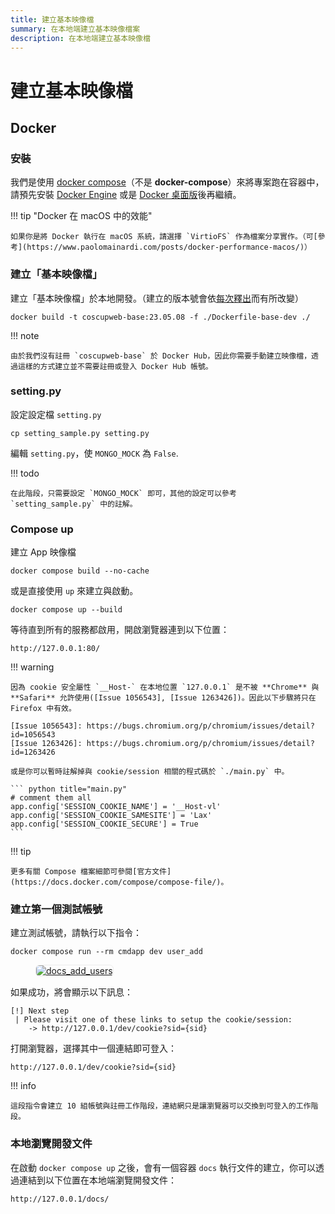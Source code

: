 ```yaml
---
title: 建立基本映像檔
summary: 在本地端建立基本映像檔案
description: 在本地端建立基本映像檔
---
```

# 建立基本映像檔

## Docker

### 安裝

我們是使用 [docker compose](https://docs.docker.com/compose/)（不是 **docker-compose**）來將專案跑在容器中，請預先安裝 [Docker Engine](https://docs.docker.com/engine/) 或是 [Docker 桌面版](https://docs.docker.com/get-docker/)後再繼續。

!!! tip "Docker 在 macOS 中的效能"

    如果你是將 Docker 執行在 macOS 系統，請選擇 `VirtioFS` 作為檔案分享實作。（可[參考](https://www.paolomainardi.com/posts/docker-performance-macos/)）

### 建立「基本映像檔」

建立「基本映像檔」於本地開發。（建立的版本號會依[每次釋出](https://github.com/COSCUP/COSCUP-Volunteer/releases)而有所改變）

    docker build -t coscupweb-base:23.05.08 -f ./Dockerfile-base-dev ./

!!! note

    由於我們沒有註冊 `coscupweb-base` 於 Docker Hub，因此你需要手動建立映像檔，透過這樣的方式建立並不需要註冊或登入 Docker Hub 帳號。

### setting.py

設定設定檔 `setting.py`

    cp setting_sample.py setting.py

編輯 `setting.py`，使 `MONGO_MOCK` 為 `False`.

!!! todo

    在此階段，只需要設定 `MONGO_MOCK` 即可，其他的設定可以參考 `setting_sample.py` 中的註解。

### Compose up

建立 App 映像檔

    docker compose build --no-cache

或是直接使用 `up` 來建立與啟動。

    docker compose up --build

等待直到所有的服務都啟用，開啟瀏覽器連到以下位置：

    http://127.0.0.1:80/

!!! warning

    因為 cookie 安全屬性 `__Host-` 在本地位置 `127.0.0.1` 是不被 **Chrome** 與 **Safari** 允許使用([Issue 1056543], [Issue 1263426])。因此以下步驟將只在 Firefox 中有效。

    [Issue 1056543]: https://bugs.chromium.org/p/chromium/issues/detail?id=1056543
    [Issue 1263426]: https://bugs.chromium.org/p/chromium/issues/detail?id=1263426

    或是你可以暫時註解掉與 cookie/session 相關的程式碼於 `./main.py` 中。

    ``` python title="main.py"
    # comment them all
    app.config['SESSION_COOKIE_NAME'] = '__Host-vl'
    app.config['SESSION_COOKIE_SAMESITE'] = 'Lax'
    app.config['SESSION_COOKIE_SECURE'] = True
    ```

!!! tip

    更多有關 Compose 檔案細節可參閱[官方文件](https://docs.docker.com/compose/compose-file/)。

### 建立第一個測試帳號

建立測試帳號，請執行以下指令：

    docker compose run --rm cmdapp dev user_add

<figure markdown>
  <a href="https://volunteer.coscup.org/doc/docs_add_users.png">
    <img alt="docs_add_users"
         src="https://volunteer.coscup.org/doc/docs_add_users.png"
         style="border: 1px #ececec solid; border-radius: 0.4rem;"
    >
  </a>
</figure>

如果成功，將會顯示以下訊息：

    [!] Next step
     | Please visit one of these links to setup the cookie/session:
        -> http://127.0.0.1/dev/cookie?sid={sid}

打開瀏覽器，選擇其中一個連結即可登入：

    http://127.0.0.1/dev/cookie?sid={sid}

!!! info

    這段指令會建立 10 組帳號與註冊工作階段，連結網只是讓瀏覽器可以交換到可登入的工作階段。

### 本地瀏覽開發文件

在啟動 `docker compose up` 之後，會有一個容器 `docs` 執行文件的建立，你可以透過連結到以下位置在本地端瀏覽開發文件：

    http://127.0.0.1/docs/
